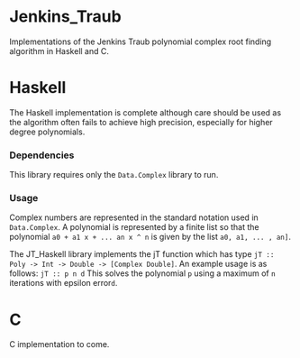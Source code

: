 # Jenkins_Traub
Implementations of the Jenkins Traub polynomial complex root finding algorithm in Haskell and C.

# Haskell
The Haskell implementation is complete although care should be used as the algorithm often fails to achieve high precision, especially for higher degree polynomials.
### Dependencies
This library requires only the `Data.Complex` library to run.
### Usage
Complex numbers are represented in the standard notation used in `Data.Complex`. A polynomial is represented by a finite list so that the polynomial `a0 + a1 x + ... an x ^ n` is given by the list `a0, a1, ... , an]`.

The JT_Haskell library implements the jT function which has type `jT :: Poly -> Int -> Double -> [Complex Double]`. An example usage is as follows:
	```
	jT :: p n d
	```
This solves the polynomial `p` using a maximum of `n` iterations with epsilon error`d`.

# C
C implementation to come.